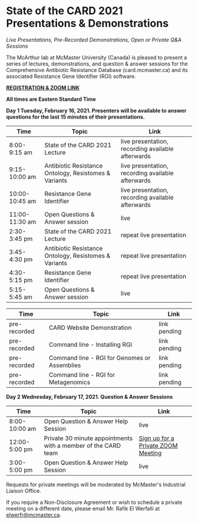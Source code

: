 # State of the CARD 2021 Presentations & Demonstrations
 
*Live Presentations, Pre-Recorded Demonstrations, Open or Private Q&A Sessions*

The McArthur lab at McMaster University (Canada) is pleased to present a series of lectures, demonstrations, and question & answer sessions for the Comprehensive Antibiotic Resistance Database (card.mcmaster.ca) and its associated Resistance Gene Identifier (RGI) software.

**[REGISTRATION & ZOOM LINK](https://zoom.us/webinar/register/WN_w8hrD-ImQmW4CPBytpI74g)**

**All times are Eastern Standard Time**

**Day 1 Tuesday, February 16, 2021. Presenters will be available to answer questions for the last 15 minutes of their presentations.**

| Time | Topic | Link |
| -------- | -------- | -------- |
| 8:00-9:15 am | State of the CARD 2021 Lecture | live presentation, recording available afterwards |
| 9:15-10:00 am | Antibiotic Resistance Ontology, Resistomes & Variants | live presentation, recording available afterwards |
| 10:00-10:45 am | Resistance Gene Identifier | live presentation, recording available afterwards |
| 11:00-11:30 am | Open Questions & Answer session | live |
| 2:30-3:45 pm | State of the CARD 2021 Lecture | repeat live presentation |
| 3:45-4:30 pm | Antibiotic Resistance Ontology, Resistomes & Variants | repeat live presentation |
| 4:30-5:15 pm | Resistance Gene Identifier | repeat live presentation |
| 5:15-5:45 am | Open Questions & Answer session | live |

| Time | Topic | Link |
| -------- | -------- | -------- |
| pre-recorded | CARD Website Demonstration | link pending |
| pre-recorded | Command line - Installing RGI | link pending |
| pre-recorded | Command line - RGI for Genomes or Assemblies | link pending |
| pre-recorded | Command line - RGI for Metagenomics | link pending |

**Day 2 Wednesday, February 17, 2021. Question & Answer Sessions**

| Time | Topic | Link |
| -------- | -------- | -------- | 
| 8:00-10:00 am | Open Question & Answer Help Session | live |
| 12:00-5:00 pm | Private 30 minute appointments with a member of the CARD team | [Sign up for a Private ZOOM Meeting](https://forms.gle/DFhZnS8gHZu893fm8) |
| 3:00-5:00 pm | Open Question & Answer Help Session | live |

Requests for private meetings will be moderated by McMaster's Industrial Liaison Office.

If you require a Non-Disclosure Agreement or wish to schedule a private meeting on a different date, please email Mr. Rafik El Werfalli at elwerfr@mcmaster.ca.
